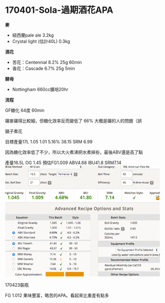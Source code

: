 # 170401-Sola-過期酒花APA

**麥**

* 紐西蘭pale ale 3.2kg
* Crystal light (估計40L) 0.3kg

**酒花**

* 苦花：Centennial 8.2% 25g 60min
* 香花：Cascade 6.7% 25g 5min

**酵母**

* Nottingham 660cc擴培20hr

**流程**

GF糖化 64度 60min

碾麥碾得比較細，但糖化效率反而變低了 66% 大概是碾的人的問題（誤

鍋子煮花

目標產量17L 1.05 1.01 5.16% 38.15 SRM 6.99

因為糖化效率低了不少，所以大火煮沸把水煮掉些，最後ABV還是高了點

產量16.5L OG 1.45 預估FG1.009 ABV4.68 IBU41.8 SRM7.14
![](../img/test38.png)

170423裝瓶

FG 1.012 果味豐富，略苦的APA。看起來比重差有點多